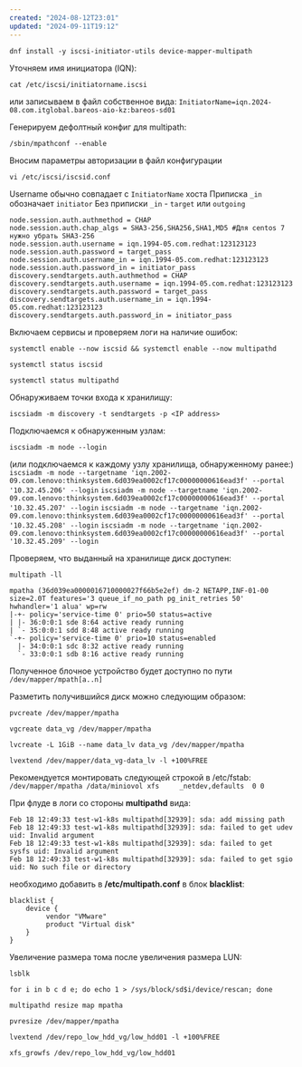 ```yaml
---
created: "2024-08-12T23:01"
updated: "2024-09-11T19:12"
---
```


    dnf install -y iscsi-initiator-utils device-mapper-multipath

Уточняем имя инициатора (IQN):

    cat /etc/iscsi/initiatorname.iscsi

или записываем в файл собственное вида:
`InitiatorName=iqn.2024-08.com.itglobal.bareos-aio-kz:bareos-sd01`

Генерируем дефолтный конфиг для multipath:

    /sbin/mpathconf --enable

Вносим параметры авторизации в файл конфигурации

    vi /etc/iscsi/iscsid.conf

Username обычно совпадает с `InitiatorName` хоста
Приписка `_in` обозначает `initiator`
Без приписки `_in` - `target` или `outgoing`

    node.session.auth.authmethod = CHAP
    node.session.auth.chap_algs = SHA3-256,SHA256,SHA1,MD5 #Для centos 7 нужно убрать SHA3-256
    node.session.auth.username = iqn.1994-05.com.redhat:123123123
    node.session.auth.password = target_pass
    node.session.auth.username_in = iqn.1994-05.com.redhat:123123123
    node.session.auth.password_in = initiator_pass
    discovery.sendtargets.auth.authmethod = CHAP
    discovery.sendtargets.auth.username = iqn.1994-05.com.redhat:123123123
    discovery.sendtargets.auth.password = target_pass
    discovery.sendtargets.auth.username_in = iqn.1994-05.com.redhat:123123123
    discovery.sendtargets.auth.password_in = initiator_pass

Включаем сервисы и проверяем логи на наличие ошибок:

    systemctl enable --now iscsid && systemctl enable --now multipathd

    systemctl status iscsid

    systemctl status multipathd

Обнаруживаем точки входа к хранилищу:

    iscsiadm -m discovery -t sendtargets -p <IP address>

Подключаемся к обнаруженным узлам:

    iscsiadm -m node --login

(или подключаемся к каждому узлу хранилища, обнаруженному ранее:)
`iscsiadm -m node --targetname 'iqn.2002-09.com.lenovo:thinksystem.6d039ea0002cf17c00000000616ead3f' --portal '10.32.45.206' --login`
`iscsiadm -m node --targetname 'iqn.2002-09.com.lenovo:thinksystem.6d039ea0002cf17c00000000616ead3f' --portal '10.32.45.207' --login`
`iscsiadm -m node --targetname 'iqn.2002-09.com.lenovo:thinksystem.6d039ea0002cf17c00000000616ead3f' --portal '10.32.45.208' --login`
`iscsiadm -m node --targetname 'iqn.2002-09.com.lenovo:thinksystem.6d039ea0002cf17c00000000616ead3f' --portal '10.32.45.209' --login`

Проверяем, что выданный на хранилище диск доступен:

    multipath -ll

    mpatha (36d039ea0000016710000027f66b5e2ef) dm-2 NETAPP,INF-01-00
    size=2.0T features='3 queue_if_no_path pg_init_retries 50' hwhandler='1 alua' wp=rw
    |-+- policy='service-time 0' prio=50 status=active
    | |- 36:0:0:1 sde 8:64 active ready running
    | `- 35:0:0:1 sdd 8:48 active ready running
    `-+- policy='service-time 0' prio=10 status=enabled
      |- 34:0:0:1 sdc 8:32 active ready running
      `- 33:0:0:1 sdb 8:16 active ready running

Полученное блочное устройство будет доступно по пути `/dev/mapper/mpath[a..n]`

Разметить получившийся диск можно следующим образом:

    pvcreate /dev/mapper/mpatha

    vgcreate data_vg /dev/mapper/mpatha

    lvcreate -L 1GiB --name data_lv data_vg /dev/mapper/mpatha

    lvextend /dev/mapper/data_vg-data_lv -l +100%FREE

Рекомендуется монтировать следующей строкой в /etc/fstab:
`/dev/mapper/mpatha /data/miniovol xfs     _netdev,defaults  0 0`

При флуде в логи со стороны **multipathd** вида:

    Feb 18 12:49:33 test-w1-k8s multipathd[32939]: sda: add missing path  
    Feb 18 12:49:33 test-w1-k8s multipathd[32939]: sda: failed to get udev uid: Invalid argument  
    Feb 18 12:49:33 test-w1-k8s multipathd[32939]: sda: failed to get sysfs uid: Invalid argument  
    Feb 18 12:49:33 test-w1-k8s multipathd[32939]: sda: failed to get sgio uid: No such file or directory

необходимо добавить в **/etc/multipath.conf** в блок **blacklist**:

    blacklist {  
        device {  
             vendor "VMware"  
             product "Virtual disk"  
        }  
    }

Увеличение размера тома после увеличения размера LUN:

    lsblk

    for i in b c d e; do echo 1 > /sys/block/sd$i/device/rescan; done

    multipathd resize map mpatha

    pvresize /dev/mapper/mpatha

    lvextend /dev/repo_low_hdd_vg/low_hdd01 -l +100%FREE

    xfs_growfs /dev/repo_low_hdd_vg/low_hdd01
